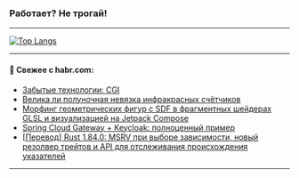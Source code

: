 ### Работает? Не трогай!

---
<!--
#### 🛠️ Technical stack:

![Java](https://img.shields.io/badge/Java-informational?logo=Oracle&style=flat&logoColor=white&color=FF4500)
![Kotlin](https://img.shields.io/badge/Kotlin-informational?logo=Kotlin&style=flat&logoColor=white&color=774D97)
![TS](https://img.shields.io/badge/TypeScript-informational?logo=typeScript&style=flat&logoColor=black&color=017acc)
![Python](https://img.shields.io/badge/Python-informational?logo=Python&style=flat&logoColor=black&color=ffdd54) <br>
![Spring](https://img.shields.io/badge/Spring-informational?logo=Spring&style=flat&logoColor=white&color=6DB33F) 
![SpringBoot](https://img.shields.io/badge/SpringBoot-informational?logo=SpringBoot&style=flat&logoColor=white&color=6DB33F)
![Nest](https://img.shields.io/badge/NestJS-informational?logo=NestJS&style=flat&logoColor=white&color=E0234E) 
![NodeJS](https://img.shields.io/badge/NodeJS-informational?logo=node.js&style=flat&logoColor=white&color=70A760)<br>
![PostgreSQL](https://img.shields.io/badge/PostgreSQL-informational?logo=PostgreSQL&style=flat&logoColor=white&color=DAA520)
![MongoDB](https://img.shields.io/badge/MongoDB-informational?logo=MongoDB&style=flat&logoColor=white&color=870000)
![Apache](https://img.shields.io/badge/Apache-informational?logo=apache&style=flat&logoColor=white&color=f74e28)

___ 
-->

<!--- #### 🛠️ : --->

[![Top Langs](https://github-readme-stats-82jvfl3w3-advtsettinggmailcoms-projects.vercel.app/api/top-langs/?username=zloylis&langs_count=10&hide_title=true&title_color=e6edf3&size_weight=0.5&count_weight=0.5&layout=compact&hide_progress=true&hide_border=true&theme=dracula)](https://github.com/zloylis)

<!---


####  :octocat:&nbsp;&nbsp; Статистика:

![GitHub stats](https://github-readme-stats-u2qms2cxw-advtsettinggmailcoms-projects.vercel.app/api?username=zloylis&show_icons=true&hide_border=true&theme=dracula&title_color=e6edf3&include_all_commits=true&count_private=true&hide_rank=false&hide_title=true&rank_icon=github)
-->
---

#### 💬 Свежее с habr.com:

<!-- BLOG-POST-LIST:START -->
- [Забытые технологии: CGI](https://habr.com/ru/articles/872596/?utm_source=habrahabr&utm_medium=rss&utm_campaign=872596)
- [Велика ли полуночная невязка инфракрасных счётчиков](https://habr.com/ru/articles/872892/?utm_source=habrahabr&utm_medium=rss&utm_campaign=872892)
- [Морфинг геометрических фигур с SDF в фрагментных шейдерах GLSL и визуализацией на Jetpack Compose](https://habr.com/ru/articles/872728/?utm_source=habrahabr&utm_medium=rss&utm_campaign=872728)
- [Spring Cloud Gateway + Keycloak: полноценный пример](https://habr.com/ru/articles/872856/?utm_source=habrahabr&utm_medium=rss&utm_campaign=872856)
- [[Перевод] Rust 1.84.0: MSRV при выборе зависимости, новый резолвер трейтов и API для отслеживания происхождения указателей](https://habr.com/ru/articles/872854/?utm_source=habrahabr&utm_medium=rss&utm_campaign=872854)
<!-- BLOG-POST-LIST:END -->

---
